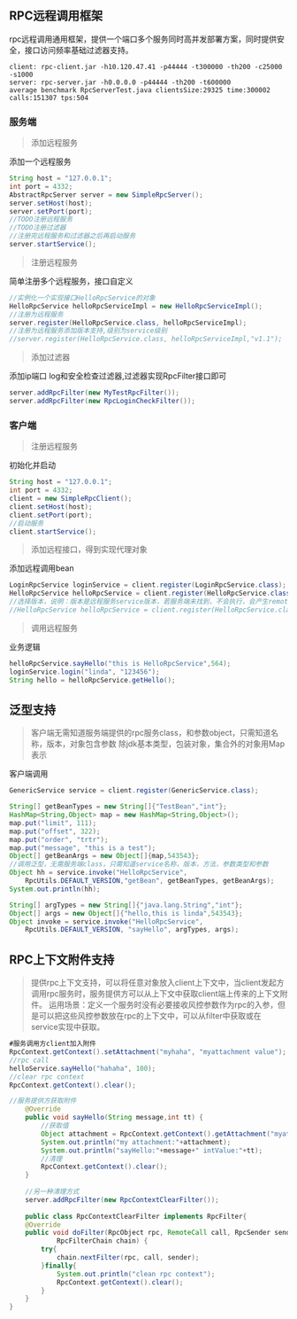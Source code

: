 ## RPC远程调用框架
rpc远程调用通用框架，提供一个端口多个服务同时高并发部署方案，同时提供安全，接口访问频率基础过滤器支持。

```tps
client: rpc-client.jar -h10.120.47.41 -p44444 -t300000 -th200 -c25000 -s1000 
server: rpc-server.jar -h0.0.0.0 -p44444 -th200 -t600000
average benchmark RpcServerTest.java clientsSize:29325 time:300002 calls:151307 tps:504
```

### 服务端

> 添加远程服务

添加一个远程服务

```java
String host = "127.0.0.1";
int port = 4332;
AbstractRpcServer server = new SimpleRpcServer();
server.setHost(host);
server.setPort(port);
//TODO注册远程服务
//TODO注册过滤器
//注册完远程服务和过滤器之后再启动服务
server.startService();
```

> 注册远程服务

简单注册多个远程服务，接口自定义

```java
//实例化一个实现接口HelloRpcService的对象
HelloRpcService helloRpcServiceImpl = new HelloRpcServiceImpl();
//注册为远程服务
server.register(HelloRpcService.class, helloRpcServiceImpl);
//注册为远程服务添加版本支持,级别为service级别
//server.register(HelloRpcService.class, helloRpcServiceImpl,"v1.1");
```

> 添加过滤器

添加ip端口 log和安全检查过滤器,过滤器实现RpcFilter接口即可

```java
server.addRpcFilter(new MyTestRpcFilter());
server.addRpcFilter(new RpcLoginCheckFilter());
```

### 客户端

> 注册远程服务

初始化并启动

```java
String host = "127.0.0.1";
int port = 4332;
client = new SimpleRpcClient();
client.setHost(host);
client.setPort(port);
//启动服务
client.startService();
```

> 添加远程接口，得到实现代理对象

添加远程调用bean

```java
LoginRpcService loginService = client.register(LoginRpcService.class);
HelloRpcService helloRpcService = client.register(HelloRpcService.class);
//选择版本，说明：版本是远程服务service版本，若服务端未找到，不会执行，会产生remote Exception
//HelloRpcService helloRpcService = client.register(HelloRpcService.class,"v1.1");
```

> 调用远程服务

业务逻辑

```java
helloRpcService.sayHello("this is HelloRpcService",564);
loginService.login("linda", "123456");
String hello = helloRpcService.getHello();
```

## 泛型支持

> 客户端无需知道服务端提供的rpc服务class，和参数object，只需知道名称，版本，对象包含参数
除jdk基本类型，包装对象，集合外的对象用Map表示

客户端调用

```java
GenericService service = client.register(GenericService.class);

String[] getBeanTypes = new String[]{"TestBean","int"};
HashMap<String,Object> map = new HashMap<String,Object>();
map.put("limit", 111);
map.put("offset", 322);
map.put("order", "trtr");
map.put("message", "this is a test");
Object[] getBeanArgs = new Object[]{map,543543};
//调用泛型，无需服务端class，只需知道service名称，版本，方法，参数类型和参数
Object hh = service.invoke("HelloRpcService",
	RpcUtils.DEFAULT_VERSION,"getBean", getBeanTypes, getBeanArgs);
System.out.println(hh);

String[] argTypes = new String[]{"java.lang.String","int"};
Object[] args = new Object[]{"hello,this is linda",543543};
Object invoke = service.invoke("HelloRpcService",
	RpcUtils.DEFAULT_VERSION, "sayHello", argTypes, args);
```

## RPC上下文附件支持

> 提供rpc上下文支持，可以将任意对象放入client上下文中，当client发起方调用rpc服务时，服务提供方可以从上下文中获取client端上传来的上下文附件。
运用场景：定义一个服务时没有必要接收风控参数作为rpc的入参，但是可以把这些风控参数放在rpc的上下文中，可以从filter中获取或在service实现中获取。

```java
#服务调用方client加入附件
RpcContext.getContext().setAttachment("myhaha", "myattachment value");
//rpc call 
helloService.sayHello("hahaha", 100);
//clear rpc context
RpcContext.getContext().clear();

//服务提供方获取附件
	@Override
	public void sayHello(String message,int tt) {
		//获取值
		Object attachment = RpcContext.getContext().getAttachment("myattachment");
		System.out.println("my attachment:"+attachment);
		System.out.println("sayHello:"+message+" intValue:"+tt);
		//清理
		RpcContext.getContext().clear();
	}
	
	//另一种清理方式
	server.addRpcFilter(new RpcContextClearFilter());
	
	public class RpcContextClearFilter implements RpcFilter{
	@Override
	public void doFilter(RpcObject rpc, RemoteCall call, RpcSender sender,
			RpcFilterChain chain) {
		try{
			chain.nextFilter(rpc, call, sender);
		}finally{
			System.out.println("clean rpc context");
			RpcContext.getContext().clear();
		}
	}
}	
```




